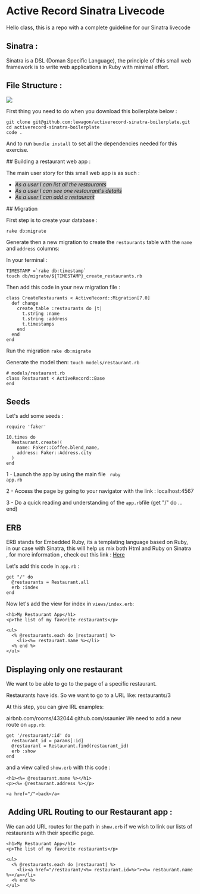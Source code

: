 <h1>Active Record Sinatra Livecode</h1>


Hello class, this is a repo with a complete guideline for our Sinatra livecode


<h2> Sinatra :</h2>
Sinatra is a DSL (Doman Specific Language), the principle of this small web framework is to write web applications in Ruby with minimal effort.



<h2>File Structure :</h2>

<img src="https://res.cloudinary.com/kzkjr/image/upload/v1659995695/Screen_Shot_2022-08-08_at_22.47.37.png"/>


First thing you need to do when you download this boilerplate below :

```
git clone git@github.com:lewagon/activerecord-sinatra-boilerplate.git
cd activerecord-sinatra-boilerplate
code .
```

And to run ```bundle install``` to set all the dependencies needed for this exercise.




## Building a restaurant web app :

The main user story for this small web app is as such :

- <i style="background-color: silver">As a user I can list all the restaurants</i>
- <i style="background-color: silver">As a user I can see one restaurant's details</i>
- <i style="background-color: silver">As a user I can add a restaurant</i>


## Migration

First step is to create your database :

```
rake db:migrate
```


Generate then a new migration to create the ```restaurants``` table with the ```name``` and ```address``` columns:

In your terminal :

```
TIMESTAMP =`rake db:timestamp`
touch db/migrate/${TIMESTAMP}_create_restaurants.rb
```

Then add this code in your new migration file :

```
class CreateRestaurants < ActiveRecord::Migration[7.0]
  def change
    create_table :restaurants do |t|
      t.string :name
      t.string :address
      t.timestamps
    end
  end
end
```

Run the migration ```rake db:migrate```

Generate the model then:
```touch models/restaurant.rb```

```
# models/restaurant.rb
class Restaurant < ActiveRecord::Base
end
```


<h2>Seeds</h2>

Let's add some seeds :

```
require 'faker'

10.times do
  Restaurant.create!(
    name: Faker::Coffee.blend_name,
    address: Faker::Address.city
  )
end

```


1 - Launch the app by using the main file <code> ruby app.rb</code>

2 - Access the page by going to your navigator with the link : localhost:4567

3 - Do a quick reading and understanding of the ```app.rb```file  (get "/" do ... end)

<h2>ERB </h2>

ERB stands for Embedded Ruby, its a templating language based on Ruby, in our case with Sinatra, this will help us mix both Html and Ruby on Sinatra , for more information , check out this link : <a href="https://puppet.com/docs/puppet/5.5/lang_template_erb.html"> Here </a>


Let's add this code in ``app.rb`` :

```
get "/" do
  @restaurants = Restaurant.all
  erb :index
end
```


Now let's add the view for index in ```views/index.erb```:

```
<h1>My Restaurant App</h1>
<p>The list of my favorite restaurants</p>

<ul>
  <% @restaurants.each do |restaurant| %>
    <li><%= restaurant.name %></li>
  <% end %>
</ul>

```


<h2>Displaying only one restaurant</h2>

We want to be able to go to the page of a specific restaurant.

Restaurants have ids. So we want to go to a URL like: restaurants/3

At this step, you can give IRL examples:

airbnb.com/rooms/432044
github.com/ssaunier
We need to add a new route on ```app.rb```:

```
get '/restaurant/:id' do
  restaurant_id = params[:id]
  @restaurant = Restaurant.find(restaurant_id)
  erb :show
end

```

and a view called ```show.erb``` with this code :

```
<h1><%= @restaurant.name %></h1>
<p><%= @restaurant.address %></p>

<a href="/">back</a>
```

<h2> Adding URL Routing to our Restaurant app :</h2>

We can add URL routes for the path in ```show.erb``` if we wish to link our lists of restaurants with their specific page.

```
<h1>My Restaurant App</h1>
<p>The list of my favorite restaurants</p>

<ul>
  <% @restaurants.each do |restaurant| %>
    <li><a href="/restaurant/<%= restaurant.id=%>"><%= restaurant.name %></a></li>
  <% end %>
</ul>

```
